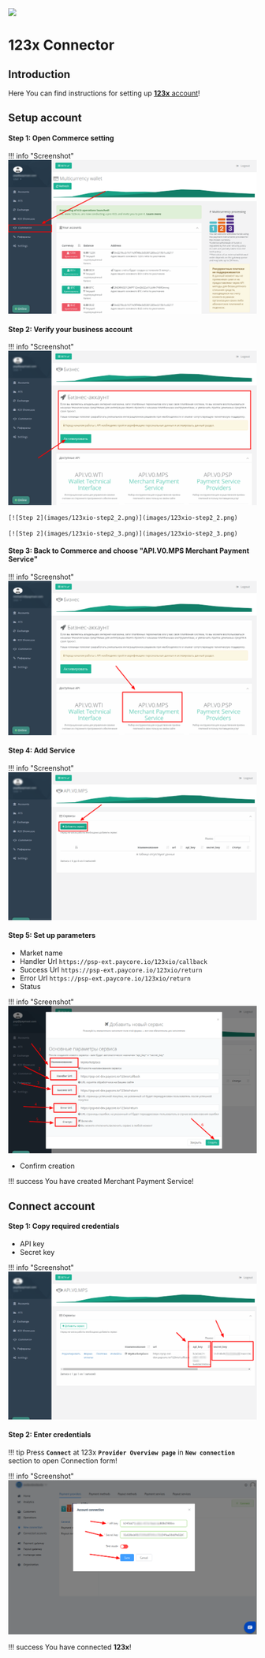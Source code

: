 <img src="https://static.openfintech.io/payment_providers/123x/logo.png?w=300" width="300px" >

# 123x Connector

## Introduction

Here You can find  instructions for setting up <a href="https://123x.io/site/index.html" target="_blank" rel="noopener">**123x** account</a>!

## Setup account


#### Step 1: Open Commerce setting

!!! info "Screenshot"
    [![Step 1](images/123xio-step1.png)](images/123xio-step1.png)

#### Step 2: Verify your business account

!!! info "Screenshot"
    [![Step 2](images/123xio-step2_1.png)](images/123xio-step2_1.png)
    
    [![Step 2](images/123xio-step2_2.png)](images/123xio-step2_2.png)

    [![Step 2](images/123xio-step2_3.png)](images/123xio-step2_3.png)

#### Step 3: Back to Commerce and choose  "API.V0.MPS Merchant Payment Service"

!!! info "Screenshot"
    [![Step 3](images/123xio-step3.png)](images/123xio-step3.png)

#### Step 4: Add Service

!!! info "Screenshot"
    [![Step 4](images/123xio-step4.png)](images/123xio-step4.png)

#### Step 5: Set up parameters
-  Market name
-  Handler Url ```https://psp-ext.paycore.io/123xio/callback```
-  Success Url ```https://psp-ext.paycore.io/123xio/return```
-  Error Url ```https://psp-ext.paycore.io/123xio/return```
-  Status

!!! info "Screenshot"
    [![Step 5](images/123xio-step5.png)](images/123xio-step5.png)

-  Confirm creation

!!! success
    You have created Merchant Payment Service!

## Connect account

#### Step 1: Copy required credentials
-  API key
-  Secret key

!!! info "Screenshot"
    [![Step 1](images/123xio-step6.png)](images/123xio-step6.png)

#### Step 2: Enter credentials

!!! tip
    Press **`Connect`** at 123x **`Provider Overview page`** in **`New connection`** section to open Connection form!




!!! info "Screenshot"
    [![Connect](images/123xio_connect.png)](images/123xio_connect.png)



!!! success
    You have connected **123x**!